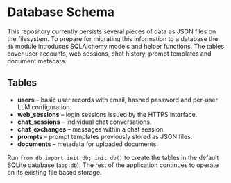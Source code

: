 # Database Schema

This repository currently persists several pieces of data as JSON files on the
filesystem. To prepare for migrating this information to a database the
`db` module introduces SQLAlchemy models and helper functions. The tables cover
user accounts, web sessions, chat history, prompt templates and document
metadata.

## Tables

- **users** – basic user records with email, hashed password and per-user LLM configuration.
- **web_sessions** – login sessions issued by the HTTPS interface.
- **chat_sessions** – individual chat conversations.
- **chat_exchanges** – messages within a chat session.
- **prompts** – prompt templates previously stored as JSON files.
- **documents** – metadata for uploaded documents.

Run `from db import init_db; init_db()` to create the tables in the default
SQLite database (`app.db`). The rest of the application continues to operate on
its existing file based storage.
